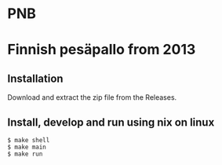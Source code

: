 PNB
===

# Finnish pesäpallo from 2013

## Installation

Download and extract the zip file from the Releases.  

## Install, develop and run using nix on linux

```
$ make shell  
$ make main  
$ make run
```

